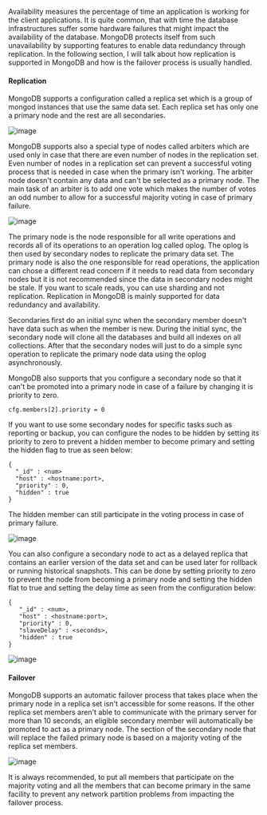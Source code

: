 Availability measures the percentage of time an application is working for the client applications. It is quite common, that with time the database infrastructures suffer some hardware failures that might impact the availability of the database. MongoDB protects itself from such unavailability by supporting features to enable data redundancy through replication.  In the following section, I will talk about how replication is supported in MongoDB and how is the failover process is usually handled.



#### Replication

MongoDB supports a configuration called a replica set which is a group of mongod instances that use the same data set. Each replica set has only one a primary node and the rest are all secondaries. 

![image](https://docs.mongodb.org/manual/_images/replica-set-read-write-operations-primary.png)

MongoDB supports also a special type of nodes called arbiters which are used only in case that there  are even number of nodes in the replication set. Even number of nodes in a replication set can prevent a successful voting process that is needed in case when the primary isn't working. The arbiter node doesn't contain any data and can't be selected as a primary node. The main task of an arbiter is to add one vote which makes the number of votes an odd number to allow for a successful majority voting in case of primary failure.

![image](https://docs.mongodb.org/manual/_images/replica-set-primary-with-secondary-and-arbiter.png)

The primary node is the node responsible for all write operations and records all of its operations to an operation log called oplog. The oplog is then used by secondary nodes to replicate the primary data set. The primary node is also the one responsible for read operations, the application can chose a different read concern if it needs to read data from secondary nodes but it is not recommended since the data in secondary nodes might be stale. If you want to scale reads, you can use sharding and not replication. Replication in MongoDB is mainly supported for data redundancy and availability. 


Secondaries first do an initial sync when the secondary member doesn't have data such as when the member is new. During the initial sync, the secondary node will clone all the databases and build all indexes on all collections. After that the secondary nodes will just to do a simple sync operation to replicate the primary node data using the oplog asynchronously. 


MongoDB also supports that you configure a secondary node so that it can't be promoted into a primary node in case of a failure by changing it is priority to zero. 

````
cfg.members[2].priority = 0
````

If you want to use some secondary nodes for specific tasks such as reporting or backup, you can configure the nodes to be hidden by setting its priority to zero to prevent a hidden member to become primary and setting the hidden flag to true as seen below:

````
{
  "_id" : <num>
  "host" : <hostname:port>,
  "priority" : 0,
  "hidden" : true
}
````



The hidden member can still participate in the voting process in case of primary failure.

![image](https://docs.mongodb.org/manual/_images/replica-set-hidden-member.png)



You can also configure a secondary node to act as a delayed replica that contains an earlier version of the data set and can be used later for rollback or running historical snapshots. This can be done by setting priority to zero to prevent the node from becoming a primary node and setting the hidden flat to true and setting the delay time as seen from the configuration below:


````
{
   "_id" : <num>,
   "host" : <hostname:port>,
   "priority" : 0,
   "slaveDelay" : <seconds>,
   "hidden" : true
}
````


![image](https://docs.mongodb.org/manual/_images/replica-set-delayed-member.png) 



#### Failover

MongoDB supports an automatic failover process that takes place when the primary node in a replica set isn't accessible for some reasons. If the other replica set members aren't able to communicate with the primary server for more than 10 seconds, an eligible secondary member will automatically be promoted to act as a primary node. The section of the secondary node that will replace the failed primary node is based on a majority voting of the replica set members. 

![image](https://docs.mongodb.org/manual/_images/replica-set-trigger-election.png)

It is always recommended, to put all members that participate on the majority voting and all the members that can become primary in the same facility to prevent any network partition problems from impacting the failover process.










